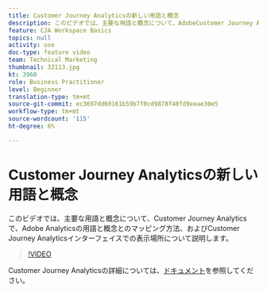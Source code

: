 ```yaml
---
title: Customer Journey Analyticsの新しい用語と概念
description: このビデオでは、主要な用語と概念について、AdobeCustomer Journey Analyticsで、Adobe Analyticsの用語と概念とのマッピング方法、およびCustomer Journey Analyticsインターフェイスでの表示場所について説明します。
feature: CJA Workspace Basics
topics: null
activity: use
doc-type: feature video
team: Technical Marketing
thumbnail: 32113.jpg
kt: 3960
role: Business Practitioner
level: Beginner
translation-type: tm+mt
source-git-commit: ec3697dd60161b59b7f0cd9878f40fd9eeae30e5
workflow-type: tm+mt
source-wordcount: '115'
ht-degree: 6%

---
```



# Customer Journey Analyticsの新しい用語と概念

このビデオでは、主要な用語と概念について、Customer Journey Analyticsで、Adobe Analyticsの用語と概念とのマッピング方法、およびCustomer Journey Analyticsインターフェイスでの表示場所について説明します。

>[!VIDEO](https://video.tv.adobe.com/v/32113/?quality=12)

Customer Journey Analyticsの詳細については、[ドキュメント](https://docs.adobe.com/content/help/ja-JP/analytics-platform/using/cja-landing.html)を参照してください。
